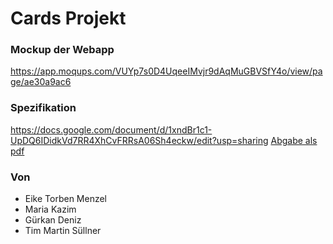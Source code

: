 # Cards Projekt

### Mockup der Webapp
https://app.moqups.com/VUYp7s0D4UqeeIMvjr9dAqMuGBVSfY4o/view/page/ae30a9ac6

### Spezifikation
https://docs.google.com/document/d/1xndBr1c1-UpDQ6IDidkVd7RR4XhCvFRRsA06Sh4eckw/edit?usp=sharing [Abgabe als pdf](documentation/Spezifikation_abgabe_23_10_2023.pdf)


### Von
 - Eike Torben Menzel
 - Maria Kazim
 - Gürkan Deniz
 - Tim Martin Süllner
